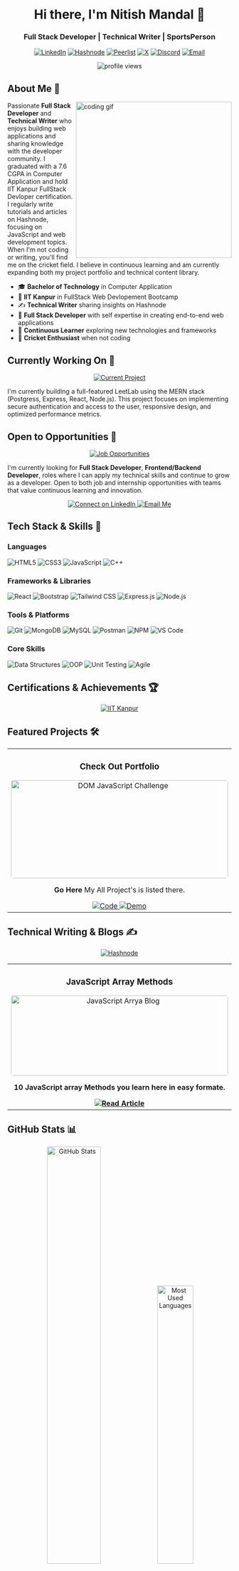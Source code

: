 

<div align="center">
  <h1>Hi there, I'm Nitish Mandal 👋</h1>
  <h3>Full Stack Developer | Technical Writer | SportsPerson</h3>
  
  [![LinkedIn](https://img.shields.io/badge/LinkedIn-0077B5?style=for-the-badge&logo=linkedin&logoColor=white)](https://www.linkedin.com/in/nitish-mandal-b99873277/)
  [![Hashnode](https://img.shields.io/badge/Hashnode-2962FF?style=for-the-badge&logo=hashnode&logoColor=white)](https://hashnode.com/@nitishmandal)
  [![Peerlist](https://img.shields.io/badge/Peerlist-00DC82?style=for-the-badge&logo=peerlist&logoColor=white)](https://peerlist.io/nitishmandal01)
  [![X](https://img.shields.io/badge/X-%23000000.svg?style=for-the-badge&logo=X&logoColor=white)](https://twitter.com/NitishMandl_01)
  [![Discord](https://img.shields.io/badge/Discord-%235865F2.svg?style=for-the-badge&logo=discord&logoColor=white)](https://discordapp.com/users/mandal_76852)
  [![Email](https://img.shields.io/badge/Gmail-D14836?style=for-the-badge&logo=gmail&logoColor=white)](mailto:dev.krnitish@gmail.com)
  
  <img src="https://komarev.com/ghpvc/?username=sagar-1m&label=Profile%20views&color=0e75b6&style=flat" alt="profile views" />
</div>

## About Me 💫

<img align="right" width="350" src="https://user-images.githubusercontent.com/55389276/140866485-8fb1c876-9a8f-4d6a-98dc-08c4981eaf70.gif" alt="coding gif" />

Passionate **Full Stack Developer** and **Technical Writer** who enjoys building web applications and sharing knowledge with the developer community. I graduated with a 7.6 CGPA in Computer Application and hold IIT Kanpur FullStack Devloper certification. I regularly write tutorials and articles on Hashnode, focusing on JavaScript and web development topics. When I'm not coding or writing, you'll find me on the cricket field. I believe in continuous learning and am currently expanding both my project portfolio and technical content library.

- 🎓 **Bachelor of Technology** in Computer Application
- 🌟 **IIT Kanpur** in FullStack Web Devlopement Bootcamp
- ✍️ **Technical Writer** sharing insights on Hashnode
- 🚀 **Full Stack Developer** with self expertise in creating end-to-end web applications
- 🌱 **Continuous Learner** exploring new technologies and frameworks
- 🏏 **Cricket Enthusiast** when not coding

## Currently Working On 🔨

<div align="center">
  <a href="#" target="_blank">
    <img src="https://img.shields.io/badge/Full_Stack_Event_Platform_Platform-4B275F?style=for-the-badge" alt="Current Project" />
  </a>
</div>

I'm currently building a full-featured LeetLab using the MERN stack (Postgress, Express, React, Node.js). This project focuses on implementing secure authentication and access to the user, responsive design, and optimized performance metrics.

## Open to Opportunities 💼

<div align="center">
  <a href="mailto:dev.krnitish@gmail.com?subject=Job%20Opportunity" target="_blank">
    <img src="https://img.shields.io/badge/Actively_Seeking-Job_Opportunities-brightgreen?style=for-the-badge" alt="Job Opportunities" />
  </a>
</div>

I'm currently looking for **Full Stack Developer**, **Frontend/Backend Developer**, roles where I can apply my technical skills and continue to grow as a developer. Open to both job and internship opportunities with teams that value continuous learning and innovation.

<div align="center">
  <a href="https://www.linkedin.com/in/nitish-mandal-b99873277/" target="_blank">
    <img src="https://img.shields.io/badge/Connect_on_LinkedIn-0077B5?style=for-the-badge&logo=linkedin&logoColor=white" alt="Connect on LinkedIn" />
  </a>
  <a href="mailto:dev.krnitish@gmail.com?subject=Job%20Opportunity" target="_blank">
    <img src="https://img.shields.io/badge/Email_Me-D14836?style=for-the-badge&logo=gmail&logoColor=white" alt="Email Me" />
  </a>
</div>

## Tech Stack & Skills 🚀

### Languages

![HTML5](https://img.shields.io/badge/HTML5-E34F26?style=for-the-badge&logo=html5&logoColor=white)
![CSS3](https://img.shields.io/badge/CSS3-1572B6?style=for-the-badge&logo=css3&logoColor=white)
![JavaScript](https://img.shields.io/badge/JavaScript-F7DF1E?style=for-the-badge&logo=javascript&logoColor=black)
![C++](https://img.shields.io/badge/C++-00599C?style=for-the-badge&logo=cplusplus&logoColor=white)

### Frameworks & Libraries

![React](https://img.shields.io/badge/React-20232A?style=for-the-badge&logo=react&logoColor=61DAFB)
![Bootstrap](https://img.shields.io/badge/Bootstrap-7952B3?style=for-the-badge&logo=bootstrap&logoColor=white)
![Tailwind CSS](https://img.shields.io/badge/Tailwind_CSS-38B2AC?style=for-the-badge&logo=tailwind-css&logoColor=white)
![Express.js](https://img.shields.io/badge/Express.js-000000?style=for-the-badge&logo=express&logoColor=white)
![Node.js](https://img.shields.io/badge/Node.js-339933?style=for-the-badge&logo=nodedotjs&logoColor=white)

### Tools & Platforms

![Git](https://img.shields.io/badge/Git-F05032?style=for-the-badge&logo=git&logoColor=white)
![MongoDB](https://img.shields.io/badge/MongoDB-4EA94B?style=for-the-badge&logo=mongodb&logoColor=white)
![MySQL](https://img.shields.io/badge/MySQL-4479A1?style=for-the-badge&logo=mysql&logoColor=white)
![Postman](https://img.shields.io/badge/Postman-FF6C37?style=for-the-badge&logo=postman&logoColor=white)
![NPM](https://img.shields.io/badge/npm-CB3837?style=for-the-badge&logo=npm&logoColor=white)
![VS Code](https://img.shields.io/badge/VS_Code-007ACC?style=for-the-badge&logo=visual-studio-code&logoColor=white)

### Core Skills

![Data Structures](https://img.shields.io/badge/Data_Structures-FF6B6B?style=for-the-badge&logoColor=white)
![OOP](https://img.shields.io/badge/OOP-6495ED?style=for-the-badge&logoColor=white)
![Unit Testing](https://img.shields.io/badge/Unit_Testing-38B2AC?style=for-the-badge&logoColor=white)
![Agile](https://img.shields.io/badge/Agile-1572B6?style=for-the-badge&logoColor=white)

## Certifications & Achievements 🏆

<div align="center">
  <a href="file:///home/nitish/Documents/PERSONAL%20INFORMATION/Certifications/Nitish%20CourseCertificate%20-%20IFACET%20IITK.pdf" target="_blank">
    <img src="https://img.shields.io/badge/IIT%20Kanpur-Full%20Stack%20Devlopement%20Bootcamp-0078D4?style=for-the-badge&logo=microsoft&logoColor=white" alt="IIT Kanpur" />
  </a>
  <br>
</div>

## Featured Projects 🛠️

<table>
  <tr>
    <td width="50%" valign="top">
      <h3 align="center">Check Out Portfolio</h3>
      <div align="center">
        <a href="https://react-portfolio-ten-lac.vercel.app/" target="_blank">
          <img src="https://encrypted-tbn0.gstatic.com/images?q=tbn:ANd9GcQdH7AfQYkAHSuZtC6C5PdQH0g8GrCFK6UTxzWxEDJxsxpncQjdly9r1UQ&s" width="100%" height="220px" style="object-fit:cover; border-radius:5px" alt="DOM JavaScript Challenge"/>
        </a>
        <p>
          <strong>Go Here</strong> My All Project's is listed there.
        </p>
        <div>
          <a href="https://github.com/mandalnitish01" target="_blank">
            <img src="https://img.shields.io/badge/Code-black?style=flat-square&logo=github" alt="Code">
          </a>
          <a href="https://react-portfolio-ten-lac.vercel.app/" target="_blank">
            <img src="https://img.shields.io/badge/Demo-blue?style=flat-square&logo=chrome" alt="Demo">
          </a>
        </div>
      </div>
    </td>
  </tr>
</table>

## Technical Writing & Blogs ✍️

<div align="center">
  <a href="https://hashnode.com/@nitishmandal" target="_blank">
    <img src="file:///home/nitish/Documents/PERSONAL%20INFORMATION/Certifications/Pasted%20image.png" alt="Hashnode" />
  </a>
</div>

<table>
  <tr>
    <td width="50%" valign="top">
      <h3 align="center">JavaScript Array Methods</h3>
      <div align="center">
        <a href="https://network-concept.hashnode.dev/understanding-arrays-and-their-methods-with-real-life-examples" target="_blank">
          <img src="file:///home/nitish/Documents/PERSONAL%20INFORMATION/Certifications/Pasted%20image.png" width="100%" height="180px" style="object-fit:cover; border-radius:5px" alt="JavaScript Arrya Blog"/>
        </a>
        <p>
          <strong>10 JavaScript array Methods you learn here in easy formate.
        </p>
        <div>
          <a href="https://network-concept.hashnode.dev/understanding-arrays-and-their-methods-with-real-life-examples" target="_blank">
            <img src="https://img.shields.io/badge/Read_Article-2962FF?style=flat-square&logo=hashnode&logoColor=white" alt="Read Article">
          </a>
        </div>
      </div>
    </td>
  </tr>
</table>

## GitHub Stats 📊

<div align="center">
  <img width="49%" src="https://github-readme-stats.vercel.app/api?username=mandalnitish01&show_icons=true&locale=en&theme=react&hide_border=true" alt="GitHub Stats" />
  <img width="40%" src="https://github-readme-stats.vercel.app/api/top-langs?username=mandalnitish01&show_icons=true&locale=en&layout=compact&theme=react&hide_border=true" alt="Most Used Languages" />
</div>

<div align="center">
  
[![GitHub Streak](https://streak-stats.demolab.com/?user=mandalnitish01&theme=gruvbox-duo)](https://git.io/streak-stats)
</div>

<div align="center">
  <i>Let's connect and build something amazing together!</i>
</div>
